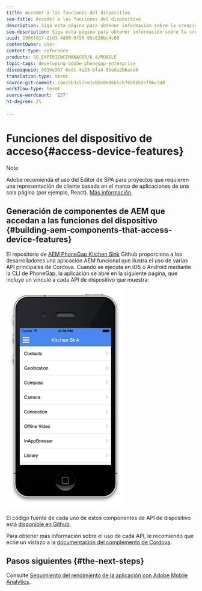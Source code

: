```yaml
---
title: Acceder a las funciones del dispositivo
seo-title: Acceder a las funciones del dispositivo
description: Siga esta página para obtener información sobre la creación de componentes de AEM que accedan a las funciones del dispositivo. El repositorio AEM PhoneGap Kitchen Sink Github proporciona a los desarrolladores una aplicación AEM funcional que ilustra el uso de varias API principales de Cordova.
seo-description: Siga esta página para obtener información sobre la creación de componentes de AEM que accedan a las funciones del dispositivo. El repositorio AEM PhoneGap Kitchen Sink Github proporciona a los desarrolladores una aplicación AEM funcional que ilustra el uso de varias API principales de Cordova.
uuid: 1996f017-21d3-4d90-9f55-95c626bc4c60
contentOwner: User
content-type: reference
products: SG_EXPERIENCEMANAGER/6.4/MOBILE
topic-tags: developing-adobe-phonegap-enterprise
discoiquuid: 0019e367-8edc-4a23-bfa4-5beda266ace6
translation-type: tm+mt
source-git-commit: cdec5b3c57ce1c80c0ed6b5cb7650b52cf9bc340
workflow-type: tm+mt
source-wordcount: '237'
ht-degree: 2%

---
```



# Funciones del dispositivo de acceso{#access-device-features}

>[!NOTE]
>
>Adobe recomienda el uso del Editor de SPA para proyectos que requieren una representación de cliente basada en el marco de aplicaciones de una sola página (por ejemplo, React). [Más información](/help/sites-developing/spa-overview.md).

## Generación de componentes de AEM que accedan a las funciones del dispositivo {#building-aem-components-that-access-device-features}

El repositorio de [AEM PhoneGap Kitchen Sink](https://github.com/blefebvre/aem-phonegap-kitchen-sink) Github proporciona a los desarrolladores una aplicación AEM funcional que ilustra el uso de varias API principales de Cordova. Cuando se ejecuta en iOS o Android mediante la CLI de PhoneGap, la aplicación se abre en la siguiente página, que incluye un vínculo a cada API de dispositivo que muestra:

![chlimage_1-107](assets/chlimage_1-107.png)

El código fuente de cada uno de estos componentes de API de dispositivo está [disponible en Github](https://github.com/blefebvre/aem-phonegap-kitchen-sink/tree/master/content/src/main/content/jcr_root/apps/brucelefebvre/kitchen-sink/components).

Para obtener más información sobre el uso de cada API, le recomiendo que eche un vistazo a la [documentación del complemento de Cordova](https://docs.phonegap.com/en/4.0.0/cordova_plugins_pluginapis.md.html).

## Pasos siguientes {#the-next-steps}

Consulte [Seguimiento del rendimiento de la aplicación con Adobe Mobile Analytics](/help/mobile/phonegap-intro-to-app-analytics.md).
